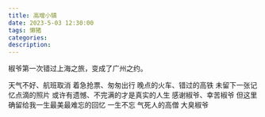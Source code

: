 ```yaml
---
title: 高增小镇
date: 2023-5-03 12:30:00
tags: 懒猪
categories:
description:
---
```

椒爷第一次错过上海之旅，变成了广州之约。
<!--more-->
天气不好、航班取消
着急抢票、匆匆出行
晚点的火车、错过的高铁
未留下一张记忆点滴的照片
或许有遗憾、不完满的才是真实的人生
感谢椒爷、幸苦椒爷
但这里确留给我一生最美最难忘的回忆
一生不忘
气死人的高僧
大臭椒爷


